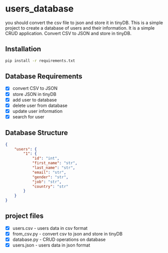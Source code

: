 # users_database

you should convert the csv file to json and store it in tinyDB.
This is a simple project to create a database of users and their information. It is a simple CRUD application. Convert CSV to JSON and store in tinyDB.

## Installation

```bash
pip install -r requirements.txt
```

## Database Requirements

- [x] convert CSV to JSON
- [x] store JSON in tinyDB
- [x] add user to database
- [x] delete user from database
- [x] update user information
- [x] search for user

## Database Structure

```json
{
    "users": {
        "1": {
            "id": "int",
            "first_name": "str",
            "last_name": "str",
            "email": "str",
            "gender": "str",
            "job": "str",
            "country": "str"
        }
    }
}
```

## project files

- [x] users.csv - users data in csv format
- [x] from_csv.py - convert csv to json and store in tinyDB
- [x] database.py - CRUD operations on database
- [x] users.json - users data in json format
